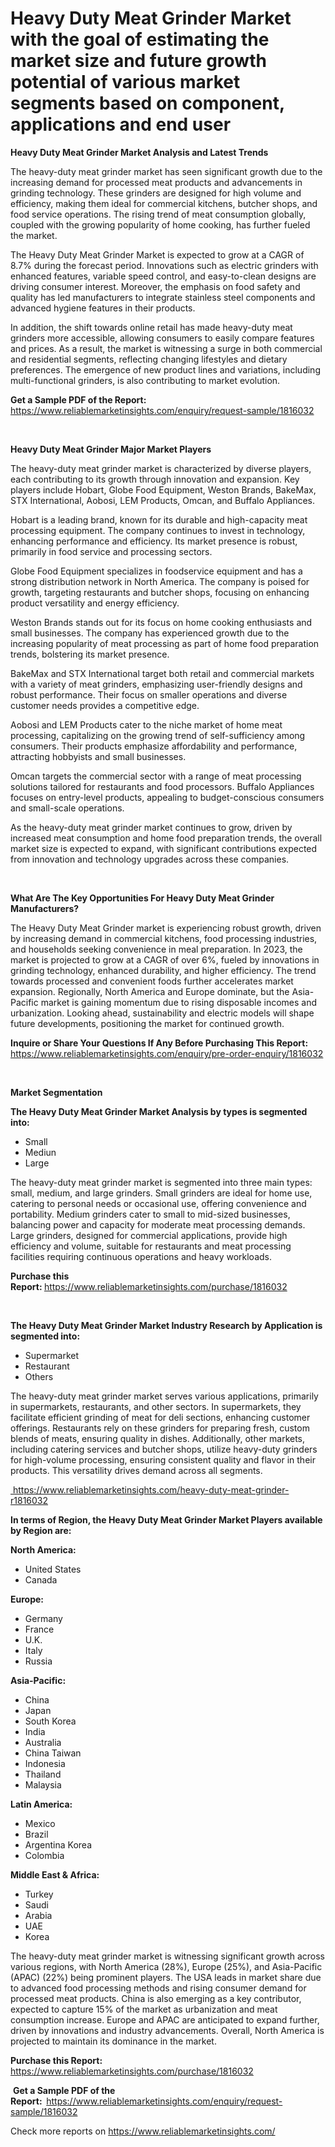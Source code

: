 <p><h1>Heavy Duty Meat Grinder Market with the goal of estimating the market size and future growth potential of various market segments based on component, applications and end user</h1></p><p><strong>Heavy Duty Meat Grinder Market Analysis and Latest Trends</strong></p>
<p><p>The heavy-duty meat grinder market has seen significant growth due to the increasing demand for processed meat products and advancements in grinding technology. These grinders are designed for high volume and efficiency, making them ideal for commercial kitchens, butcher shops, and food service operations. The rising trend of meat consumption globally, coupled with the growing popularity of home cooking, has further fueled the market.</p><p>The Heavy Duty Meat Grinder Market is expected to grow at a CAGR of 8.7% during the forecast period. Innovations such as electric grinders with enhanced features, variable speed control, and easy-to-clean designs are driving consumer interest. Moreover, the emphasis on food safety and quality has led manufacturers to integrate stainless steel components and advanced hygiene features in their products. </p><p>In addition, the shift towards online retail has made heavy-duty meat grinders more accessible, allowing consumers to easily compare features and prices. As a result, the market is witnessing a surge in both commercial and residential segments, reflecting changing lifestyles and dietary preferences. The emergence of new product lines and variations, including multi-functional grinders, is also contributing to market evolution.</p></p>
<p><strong>Get a Sample PDF of the Report:&nbsp;</strong> <a href="https://www.reliablemarketinsights.com/enquiry/request-sample/1816032?utm_campaign=2449&utm_medium=2&utm_source=Github&utm_content=ia&utm_term=19022025&utm_id=heavy-duty-meat-grinder">https://www.reliablemarketinsights.com/enquiry/request-sample/1816032</a></p>
<p>&nbsp;</p>
<p><strong>Heavy Duty Meat Grinder Major Market Players</strong></p>
<p><p>The heavy-duty meat grinder market is characterized by diverse players, each contributing to its growth through innovation and expansion. Key players include Hobart, Globe Food Equipment, Weston Brands, BakeMax, STX International, Aobosi, LEM Products, Omcan, and Buffalo Appliances.</p><p>Hobart is a leading brand, known for its durable and high-capacity meat processing equipment. The company continues to invest in technology, enhancing performance and efficiency. Its market presence is robust, primarily in food service and processing sectors.</p><p>Globe Food Equipment specializes in foodservice equipment and has a strong distribution network in North America. The company is poised for growth, targeting restaurants and butcher shops, focusing on enhancing product versatility and energy efficiency.</p><p>Weston Brands stands out for its focus on home cooking enthusiasts and small businesses. The company has experienced growth due to the increasing popularity of meat processing as part of home food preparation trends, bolstering its market presence.</p><p>BakeMax and STX International target both retail and commercial markets with a variety of meat grinders, emphasizing user-friendly designs and robust performance. Their focus on smaller operations and diverse customer needs provides a competitive edge.</p><p>Aobosi and LEM Products cater to the niche market of home meat processing, capitalizing on the growing trend of self-sufficiency among consumers. Their products emphasize affordability and performance, attracting hobbyists and small businesses.</p><p>Omcan targets the commercial sector with a range of meat processing solutions tailored for restaurants and food processors. Buffalo Appliances focuses on entry-level products, appealing to budget-conscious consumers and small-scale operations.</p><p>As the heavy-duty meat grinder market continues to grow, driven by increased meat consumption and home food preparation trends, the overall market size is expected to expand, with significant contributions expected from innovation and technology upgrades across these companies.</p></p>
<p>&nbsp;</p>
<p><strong>What Are The Key Opportunities For Heavy Duty Meat Grinder Manufacturers?</strong></p>
<p><p>The Heavy Duty Meat Grinder market is experiencing robust growth, driven by increasing demand in commercial kitchens, food processing industries, and households seeking convenience in meal preparation. In 2023, the market is projected to grow at a CAGR of over 6%, fueled by innovations in grinding technology, enhanced durability, and higher efficiency. The trend towards processed and convenient foods further accelerates market expansion. Regionally, North America and Europe dominate, but the Asia-Pacific market is gaining momentum due to rising disposable incomes and urbanization. Looking ahead, sustainability and electric models will shape future developments, positioning the market for continued growth.</p></p>
<p><strong>Inquire or Share Your Questions If Any Before Purchasing This Report:</strong> <a href="https://www.reliablemarketinsights.com/enquiry/pre-order-enquiry/1816032?utm_campaign=2449&utm_medium=2&utm_source=Github&utm_content=ia&utm_term=19022025&utm_id=heavy-duty-meat-grinder">https://www.reliablemarketinsights.com/enquiry/pre-order-enquiry/1816032</a></p>
<p>&nbsp;</p>
<p><strong>Market Segmentation</strong></p>
<p><strong>The Heavy Duty Meat Grinder Market Analysis by types is segmented into:</strong></p>
<p><ul><li>Small</li><li>Mediun</li><li>Large</li></ul></p>
<p><p>The heavy-duty meat grinder market is segmented into three main types: small, medium, and large grinders. Small grinders are ideal for home use, catering to personal needs or occasional use, offering convenience and portability. Medium grinders cater to small to mid-sized businesses, balancing power and capacity for moderate meat processing demands. Large grinders, designed for commercial applications, provide high efficiency and volume, suitable for restaurants and meat processing facilities requiring continuous operations and heavy workloads.</p></p>
<p><strong>Purchase this Report:&nbsp;</strong><a href="https://www.reliablemarketinsights.com/purchase/1816032?utm_campaign=2449&utm_medium=2&utm_source=Github&utm_content=ia&utm_term=19022025&utm_id=heavy-duty-meat-grinder">https://www.reliablemarketinsights.com/purchase/1816032</a></p>
<p>&nbsp;</p>
<p><strong>The Heavy Duty Meat Grinder Market Industry Research by Application is segmented into:</strong></p>
<p><ul><li>Supermarket</li><li>Restaurant</li><li>Others</li></ul></p>
<p><p>The heavy-duty meat grinder market serves various applications, primarily in supermarkets, restaurants, and other sectors. In supermarkets, they facilitate efficient grinding of meat for deli sections, enhancing customer offerings. Restaurants rely on these grinders for preparing fresh, custom blends of meats, ensuring quality in dishes. Additionally, other markets, including catering services and butcher shops, utilize heavy-duty grinders for high-volume processing, ensuring consistent quality and flavor in their products. This versatility drives demand across all segments.</p></p>
<p><a href="https://www.reliablemarketinsights.com/heavy-duty-meat-grinder-r1816032?utm_campaign=2449&utm_medium=2&utm_source=Github&utm_content=ia&utm_term=19022025&utm_id=heavy-duty-meat-grinder">&nbsp;https://www.reliablemarketinsights.com/heavy-duty-meat-grinder-r1816032</a></p>
<p><strong>In terms of Region, the Heavy Duty Meat Grinder Market Players available by Region are:</strong></p>
<p>
    <p> <strong> North America: </strong>
        <ul>
            <li>United States</li>
            <li>Canada</li>
        </ul>
        </p> 
    <p> <strong> Europe: </strong>
        <ul>
            <li>Germany</li>
            <li>France</li>
            <li>U.K.</li>
            <li>Italy</li>
            <li>Russia</li>
        </ul>
        </p> 
    <p> <strong> Asia-Pacific: </strong>
        <ul>
            <li>China</li>
            <li>Japan</li>
            <li>South Korea</li>
            <li>India</li>
            <li>Australia</li>
            <li>China Taiwan</li>
            <li>Indonesia</li>
            <li>Thailand</li>
            <li>Malaysia</li>
        </ul>
        </p> 
    <p> <strong> Latin America: </strong>
        <ul>
            <li>Mexico</li>
            <li>Brazil</li>
            <li>Argentina Korea</li>
            <li>Colombia</li>
        </ul>
        </p> 
    <p> <strong> Middle East & Africa: </strong>
        <ul>
            <li>Turkey</li>
            <li>Saudi</li>
            <li>Arabia</li>
            <li>UAE</li>
            <li>Korea</li>
        </ul>
    </p>
    </p>
<p><p>The heavy-duty meat grinder market is witnessing significant growth across various regions, with North America (28%), Europe (25%), and Asia-Pacific (APAC) (22%) being prominent players. The USA leads in market share due to advanced food processing methods and rising consumer demand for processed meat products. China is also emerging as a key contributor, expected to capture 15% of the market as urbanization and meat consumption increase. Europe and APAC are anticipated to expand further, driven by innovations and industry advancements. Overall, North America is projected to maintain its dominance in the market.</p></p>
<p><strong>Purchase this Report: </strong><a href="https://www.reliablemarketinsights.com/purchase/1816032?utm_campaign=2449&utm_medium=2&utm_source=Github&utm_content=ia&utm_term=19022025&utm_id=heavy-duty-meat-grinder">https://www.reliablemarketinsights.com/purchase/1816032</a></p>
<p>&nbsp;<strong>Get a Sample PDF of the Report:&nbsp;&nbsp;</strong><a href="https://www.reliablemarketinsights.com/enquiry/request-sample/1816032?utm_campaign=2449&utm_medium=2&utm_source=Github&utm_content=ia&utm_term=19022025&utm_id=heavy-duty-meat-grinder">https://www.reliablemarketinsights.com/enquiry/request-sample/1816032</a></p>
<p><strong></strong></p>
<p>Check more reports on <a href="https://www.reliablemarketinsights.com/?utm_campaign=2449&utm_medium=2&utm_source=Github&utm_content=ia&utm_term=19022025&utm_id=heavy-duty-meat-grinder">https://www.reliablemarketinsights.com/</a></p>